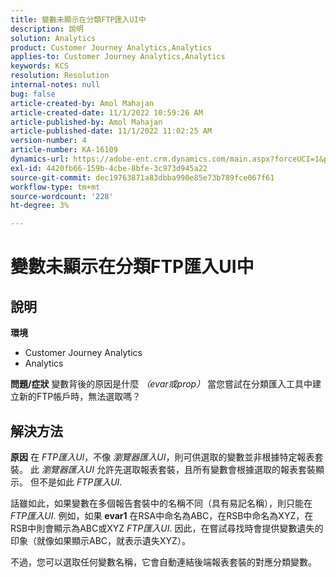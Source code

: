 ```yaml
---
title: 變數未顯示在分類FTP匯入UI中
description: 說明
solution: Analytics
product: Customer Journey Analytics,Analytics
applies-to: Customer Journey Analytics,Analytics
keywords: KCS
resolution: Resolution
internal-notes: null
bug: false
article-created-by: Amol Mahajan
article-created-date: 11/1/2022 10:59:26 AM
article-published-by: Amol Mahajan
article-published-date: 11/1/2022 11:02:25 AM
version-number: 4
article-number: KA-16109
dynamics-url: https://adobe-ent.crm.dynamics.com/main.aspx?forceUCI=1&pagetype=entityrecord&etn=knowledgearticle&id=5dd8dc3b-d459-ed11-9561-6045bd006a22
exl-id: 4420fb66-159b-4cbe-8bfe-3c973d945a22
source-git-commit: dec19763871a83dbba990e85e73b789fce067f61
workflow-type: tm+mt
source-wordcount: '228'
ht-degree: 3%

---
```


# 變數未顯示在分類FTP匯入UI中

## 說明

<b>環境</b>
- Customer Journey Analytics
- Analytics



<b>問題/症狀</b>
變數背後的原因是什麼 *（evar或prop）* 當您嘗試在分類匯入工具中建立新的FTP帳戶時，無法選取嗎？


## 解決方法

<b>原因</b>
在 *FTP匯入UI*，不像 *瀏覽器匯入UI*，則可供選取的變數並非根據特定報表套裝。 此 *瀏覽器匯入UI* 允許先選取報表套裝，且所有變數會根據選取的報表套裝顯示。 但不是如此 *FTP匯入UI*.

話雖如此，如果變數在多個報告套裝中的名稱不同（具有易記名稱），則只能在 *FTP匯入UI*. 例如，如果 <b>evar1</b> 在RSA中命名為ABC，在RSB中命名為XYZ，在RSB中則會顯示為ABC或XYZ *FTP匯入UI*. 因此，在嘗試尋找時會提供變數遺失的印象（就像如果顯示ABC，就表示遺失XYZ）。

不過，您可以選取任何變數名稱，它會自動連結後端報表套裝的對應分類變數。
